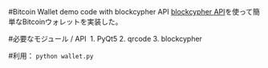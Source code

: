 #Bitcoin Wallet demo code with blockcypher API
[blockcypher API](https://www.blockcypher.com/)を使って簡単なBitcoinウォレットを実装した。 

#必要なモジュール / API
  1. PyQt5
  2. qrcode
  3. blockcypher

#利用： 
``` python wallet.py ```
